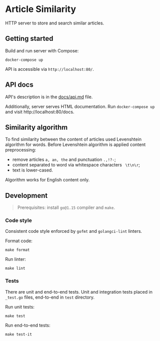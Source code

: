 # Article Similarity

HTTP server to store and search similar articles.

## Getting started

Build and run server with Compose:

```shell
docker-compose up
```

API is accessible via `http://localhost:80/`.

## API docs

API's description is in the [docs/api.md](./docs/api.md) file.

Additionally, server serves HTML documentation. Run `docker-compose up` and visit http://localhost:80/docs.

## Similarity algorithm

To find similarity between the content of articles used Levenshtein algorithm for words. Before Levenshtein algorithm is 
applied content preprocessing:
- remove articles `a, an, the` and punctuation `.,!?-`;
- content separated to word via whitespace characters ` \t\n\r`;
- text is lower-cased.

Algorithm works for English content only.

## Development

> Prerequisites: install `go@1.15` compiler and `make`.

### Code style

Consistent code style enforced by `gofmt`  and `golangci-lint` linters.

Format code:

```shell
make format
```

Run linter:

```shell
make lint
```

### Tests

There are unit and end-to-end tests. Unit and integration tests placed in `_test.go` files,
end-to-end in `test` directory.

Run unit tests:

```shell
make test
```

Run end-to-end tests:

```shell
make test-it
```
